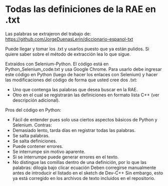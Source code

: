 # Todas las definiciones de la RAE en .txt
Las palabras se extrajeron del trabajo de: https://github.com/JorgeDuenasLerin/diccionario-espanol-txt

Puede llegar y tomar los .txt y usarlos puesto que ya están pulidos. Si quiere saber sobre el método de extracción lea lo que sigue.

Extraídos con Selenium-Python.
El código está en Python_Selenium_code.txt y usa Google Chrome.
Para usarlo debe ingresar este código en Python (luego de hacer los enlaces con Selenium) y hacer las modificaciones del código de forma que usted cree dos .txt:
  - Uno que contenga las palabras que desea buscar en la RAE.
  - Otro en el cual se registrarán las definiciones en formato lista C++ (ver descripción adicional).


Pros del código en Python:
  - Fácil de entender pues solo usa ciertos aspectos básicos de Python y Selenium.
Contras:
  - Demasiado lento, tarda días en registrar todas las palabras.
  - Se salta palabras.
  - Se salta definiciones.
  - Puede contener errores.
  - Se interrumpe sin motivo aparente.
  - Si se interrumpe puede generar errores en el texto.
  - No distingue las comillas dentro de una definición, por lo que las palabras:
          dilogía
          bajo
          clicar
          ecuación
        Deben corregirse manualmente antes de introducir el listado en el sketch de Dev-C++
        Sin embargo, esto ya está corregido en los archivos de texto incluidos en el repositorio.
